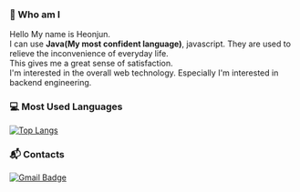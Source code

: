 ### 👋 Who am I
Hello My name is Heonjun.   
I can use **Java(My most confident language)**, javascript. They are used to relieve the inconvenience of everyday life.  
This gives me a great sense of satisfaction.  
I'm interested in the overall web technology. Especially I'm interested in backend engineering.  

### :computer: Most Used Languages
[![Top Langs](https://github-readme-stats.vercel.app/api/top-langs/?username=limheonjun&hide=html,css)](https://github.com/limheonjun/github-readme-stats)

### :mailbox_with_mail: Contacts
[![Gmail Badge](https://img.shields.io/badge/-Gmail-d14836?style=flat-square&logo=Gmail&logoColor=white&link=mailto:jumong4000@gmail.com)](mailto:jumong4000@gmail.com)


